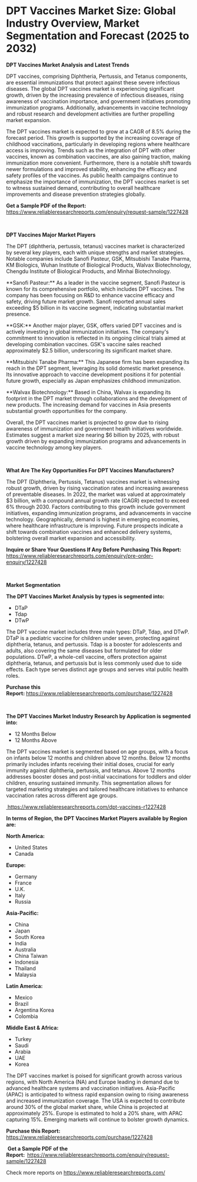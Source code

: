 <p><h1>DPT Vaccines Market Size: Global Industry Overview, Market Segmentation and Forecast (2025 to 2032)</h1></p><p><strong>DPT Vaccines Market Analysis and Latest Trends</strong></p>
<p><p>DPT vaccines, comprising Diphtheria, Pertussis, and Tetanus components, are essential immunizations that protect against these severe infectious diseases. The global DPT vaccines market is experiencing significant growth, driven by the increasing prevalence of infectious diseases, rising awareness of vaccination importance, and government initiatives promoting immunization programs. Additionally, advancements in vaccine technology and robust research and development activities are further propelling market expansion.</p><p>The DPT vaccines market is expected to grow at a CAGR of 8.5% during the forecast period. This growth is supported by the increasing coverage of childhood vaccinations, particularly in developing regions where healthcare access is improving. Trends such as the integration of DPT with other vaccines, known as combination vaccines, are also gaining traction, making immunization more convenient. Furthermore, there is a notable shift towards newer formulations and improved stability, enhancing the efficacy and safety profiles of the vaccines. As public health campaigns continue to emphasize the importance of immunization, the DPT vaccines market is set to witness sustained demand, contributing to overall healthcare improvements and disease prevention strategies globally.</p></p>
<p><strong>Get a Sample PDF of the Report:&nbsp;</strong> <a href="https://www.reliableresearchreports.com/enquiry/request-sample/1227428?utm_campaign=2960&utm_medium=2&utm_source=Github&utm_content=ia&utm_term=08032025&utm_id=dpt-vaccines">https://www.reliableresearchreports.com/enquiry/request-sample/1227428</a></p>
<p>&nbsp;</p>
<p><strong>DPT Vaccines Major Market Players</strong></p>
<p><p>The DPT (diphtheria, pertussis, tetanus) vaccines market is characterized by several key players, each with unique strengths and market strategies. Notable companies include Sanofi Pasteur, GSK, Mitsubishi Tanabe Pharma, KM Biologics, Wuhan Institute of Biological Products, Walvax Biotechnology, Chengdu Institute of Biological Products, and Minhai Biotechnology.</p><p>**Sanofi Pasteur:** As a leader in the vaccine segment, Sanofi Pasteur is known for its comprehensive portfolio, which includes DPT vaccines. The company has been focusing on R&D to enhance vaccine efficacy and safety, driving future market growth. Sanofi reported annual sales exceeding $5 billion in its vaccine segment, indicating substantial market presence.</p><p>**GSK:** Another major player, GSK, offers varied DPT vaccines and is actively investing in global immunization initiatives. The company's commitment to innovation is reflected in its ongoing clinical trials aimed at developing combination vaccines. GSK's vaccine sales reached approximately $2.5 billion, underscoring its significant market share.</p><p>**Mitsubishi Tanabe Pharma:** This Japanese firm has been expanding its reach in the DPT segment, leveraging its solid domestic market presence. Its innovative approach to vaccine development positions it for potential future growth, especially as Japan emphasizes childhood immunization.</p><p>**Walvax Biotechnology:** Based in China, Walvax is expanding its footprint in the DPT market through collaborations and the development of new products. The increasing demand for vaccines in Asia presents substantial growth opportunities for the company.</p><p>Overall, the DPT vaccines market is projected to grow due to rising awareness of immunization and government health initiatives worldwide. Estimates suggest a market size nearing $6 billion by 2025, with robust growth driven by expanding immunization programs and advancements in vaccine technology among key players.</p></p>
<p>&nbsp;</p>
<p><strong>What Are The Key Opportunities For DPT Vaccines Manufacturers?</strong></p>
<p><p>The DPT (Diphtheria, Pertussis, Tetanus) vaccines market is witnessing robust growth, driven by rising vaccination rates and increasing awareness of preventable diseases. In 2022, the market was valued at approximately $3 billion, with a compound annual growth rate (CAGR) expected to exceed 6% through 2030. Factors contributing to this growth include government initiatives, expanding immunization programs, and advancements in vaccine technology. Geographically, demand is highest in emerging economies, where healthcare infrastructure is improving. Future prospects indicate a shift towards combination vaccines and enhanced delivery systems, bolstering overall market expansion and accessibility.</p></p>
<p><strong>Inquire or Share Your Questions If Any Before Purchasing This Report:</strong> <a href="https://www.reliableresearchreports.com/enquiry/pre-order-enquiry/1227428?utm_campaign=2960&utm_medium=2&utm_source=Github&utm_content=ia&utm_term=08032025&utm_id=dpt-vaccines">https://www.reliableresearchreports.com/enquiry/pre-order-enquiry/1227428</a></p>
<p>&nbsp;</p>
<p><strong>Market Segmentation</strong></p>
<p><strong>The DPT Vaccines Market Analysis by types is segmented into:</strong></p>
<p><ul><li>DTaP</li><li>Tdap</li><li>DTwP</li></ul></p>
<p><p>The DPT vaccine market includes three main types: DTaP, Tdap, and DTwP. DTaP is a pediatric vaccine for children under seven, protecting against diphtheria, tetanus, and pertussis. Tdap is a booster for adolescents and adults, also covering the same diseases but formulated for older populations. DTwP, a whole-cell vaccine, offers protection against diphtheria, tetanus, and pertussis but is less commonly used due to side effects. Each type serves distinct age groups and serves vital public health roles.</p></p>
<p><strong>Purchase this Report:&nbsp;</strong><a href="https://www.reliableresearchreports.com/purchase/1227428?utm_campaign=2960&utm_medium=2&utm_source=Github&utm_content=ia&utm_term=08032025&utm_id=dpt-vaccines">https://www.reliableresearchreports.com/purchase/1227428</a></p>
<p>&nbsp;</p>
<p><strong>The DPT Vaccines Market Industry Research by Application is segmented into:</strong></p>
<p><ul><li>12 Months Below</li><li>12 Months Above</li></ul></p>
<p><p>The DPT vaccines market is segmented based on age groups, with a focus on infants below 12 months and children above 12 months. Below 12 months primarily includes infants receiving their initial doses, crucial for early immunity against diphtheria, pertussis, and tetanus. Above 12 months addresses booster doses and post-initial vaccinations for toddlers and older children, ensuring sustained immunity. This segmentation allows for targeted marketing strategies and tailored healthcare initiatives to enhance vaccination rates across different age groups.</p></p>
<p><a href="https://www.reliableresearchreports.com/dpt-vaccines-r1227428?utm_campaign=2960&utm_medium=2&utm_source=Github&utm_content=ia&utm_term=08032025&utm_id=dpt-vaccines">&nbsp;https://www.reliableresearchreports.com/dpt-vaccines-r1227428</a></p>
<p><strong>In terms of Region, the DPT Vaccines Market Players available by Region are:</strong></p>
<p>
    <p> <strong> North America: </strong>
        <ul>
            <li>United States</li>
            <li>Canada</li>
        </ul>
        </p> 
    <p> <strong> Europe: </strong>
        <ul>
            <li>Germany</li>
            <li>France</li>
            <li>U.K.</li>
            <li>Italy</li>
            <li>Russia</li>
        </ul>
        </p> 
    <p> <strong> Asia-Pacific: </strong>
        <ul>
            <li>China</li>
            <li>Japan</li>
            <li>South Korea</li>
            <li>India</li>
            <li>Australia</li>
            <li>China Taiwan</li>
            <li>Indonesia</li>
            <li>Thailand</li>
            <li>Malaysia</li>
        </ul>
        </p> 
    <p> <strong> Latin America: </strong>
        <ul>
            <li>Mexico</li>
            <li>Brazil</li>
            <li>Argentina Korea</li>
            <li>Colombia</li>
        </ul>
        </p> 
    <p> <strong> Middle East & Africa: </strong>
        <ul>
            <li>Turkey</li>
            <li>Saudi</li>
            <li>Arabia</li>
            <li>UAE</li>
            <li>Korea</li>
        </ul>
    </p>
    </p>
<p><p>The DPT vaccines market is poised for significant growth across various regions, with North America (NA) and Europe leading in demand due to advanced healthcare systems and vaccination initiatives. Asia-Pacific (APAC) is anticipated to witness rapid expansion owing to rising awareness and increased immunization coverage. The USA is expected to contribute around 30% of the global market share, while China is projected at approximately 25%. Europe is estimated to hold a 20% share, with APAC capturing 15%. Emerging markets will continue to bolster growth dynamics.</p></p>
<p><strong>Purchase this Report: </strong><a href="https://www.reliableresearchreports.com/purchase/1227428?utm_campaign=2960&utm_medium=2&utm_source=Github&utm_content=ia&utm_term=08032025&utm_id=dpt-vaccines">https://www.reliableresearchreports.com/purchase/1227428</a></p>
<p>&nbsp;<strong>Get a Sample PDF of the Report:&nbsp;&nbsp;</strong><a href="https://www.reliableresearchreports.com/enquiry/request-sample/1227428?utm_campaign=2960&utm_medium=2&utm_source=Github&utm_content=ia&utm_term=08032025&utm_id=dpt-vaccines">https://www.reliableresearchreports.com/enquiry/request-sample/1227428</a></p>
<p><strong></strong></p>
<p>Check more reports on <a href="https://www.reliableresearchreports.com/?utm_campaign=2960&utm_medium=2&utm_source=Github&utm_content=ia&utm_term=08032025&utm_id=dpt-vaccines">https://www.reliableresearchreports.com/</a></p>